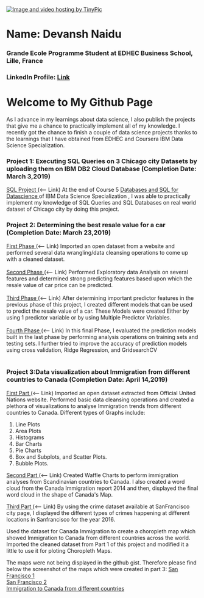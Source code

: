 <a href="http://tinypic.com?ref=2euk6c7" target="_blank"><img src="http://i63.tinypic.com/2euk6c7.png" border="0" alt="Image and video hosting by TinyPic"></a>
# Name: Devansh Naidu <br/>
### Grande Ecole Programme Student at EDHEC Business School, Lille, France <br/>
### LinkedIn Profile: <a href = "https://www.linkedin.com/in/devanshnaidu/"> Link </a>

# Welcome to My Github Page

As I advance in my learnings about data science, I also publish the projects that give me a chance to practically implement all of my knowledge. I recently got the chance to finish a couple of data science projects thanks to the learnings that I have obtained from EDHEC and Coursera IBM Data Science Specialization.

### Project 1: Executing SQL Queries on 3 Chicago city Datasets by uploading them on IBM DB2 Cloud Database  (Completion Date: March 3,2019) <br/>
<a href = "https://gist.github.com/Devansh93/b1a9b4906178ae80ae40a0db0cd448cd"> SQL Project </a> (<-- Link) At the end of Course 5 <a href = "https://www.coursera.org/learn/sql-data-science"> Databases and SQL for Datascience </a> of IBM Data Science Specialization , I was able to practically implement my knowledge of SQL Queries and SQL Databases on real world dataset of Chicago city by doing this project.

### Project 2: Determining the best resale value for a car (Completion Date: March 23,2019) <br/>
<a href = "https://gist.github.com/Devansh93/07b6979b71cb92952e6ea106119f24d2"> First Phase </a> (<-- Link) Imported an open dataset from a website and performed several data wrangling/data cleansing operations to come up with a cleaned dataset. <br/><br/>
<a href = "https://gist.github.com/Devansh93/f7724507f590cfae1e7f3a6c14067aab"> Second Phase </a> (<-- Link) Performed Exploratory data Analysis on several features and determined strong predicting features based upon which the resale value of car price can be predicted. <br/><br/>
<a href = "https://gist.github.com/Devansh93/734efa2e52dcf2e6978dae3c4e84f5b6"> Third Phase </a> (<-- Link) After determining important predictor features in the previous phase of this project, I created different models that can be used to predict the resale value of a car. These Models were created Either by using 1 predictor variable or by using Multiple Predictor Variables. <br/><br/>
<a href = "https://gist.github.com/Devansh93/6cfd964b386058e69b5d49e94f65b164"> Fourth Phase </a> (<-- Link) In this final Phase, I evaluated the prediction models built in the last phase by performing analysis operations on training sets and testing sets. I further tried to improve the accuracy of prediction models using cross validation, Ridge Regression, and GridsearchCV <br/><br/>

### Project 3:Data visualization about Immigration from different countries to Canada (Completion Date: April 14,2019) <br/>
<a href = "https://gist.github.com/Devansh93/fc959b6a20a198f8864d437e3cab787e"> First Part </a> (<-- Link) Imported an open dataset extracted from Official United Nations website. Performed basic data cleansing operations and created a plethora of visualizations to analyse Immigration trends from different countries to Canada. Different types of Graphs include:
1. Line Plots
2. Area Plots
3. Histograms
4. Bar Charts
5. Pie Charts
6. Box and Subplots, and Scatter Plots.
7. Bubble Plots.

<a href = "https://gist.github.com/Devansh93/19ad6bf3de1038270617b5eaddb5f0fa"> Second Part </a> (<-- Link) Created Waffle Charts to perform immigration analyses from Scandinavian countries to Canada. I also created a word cloud from the Canada Immigration report 2014 and then, displayed the final word cloud in the shape of Canada's Map.

<a href = "https://gist.github.com/Devansh93/b3b4f14fb4fafe66dcf5383e04dc8aac"> Third Part </a> (<-- Link) By using the crime dataset available at SanFrancisco city page, I displayed the different types of crimes happening at different locations in Sanfrancisco for the year 2016.

Used the dataset for Canada Immigration to create a choropleth map which showed Immigration to Canada from different countries across the world. Imported the cleaned dataset from Part 1 of this project and modified it a little to use it for ploting Choropleth Maps.

The maps were not being displayed in the github gist. Therefore please find below the screenshot of the maps which were created in part 3:
<a href = "http://i68.tinypic.com/289cwg0.png"> San Francisco 1 </a> </br>
<a href = "http://i63.tinypic.com/r8hxqe.png"> San Francisco 2 </a> </br>
<a href = "http://i65.tinypic.com/zyiniv.png"> Immigration to Canada from different countries </a> </br>


